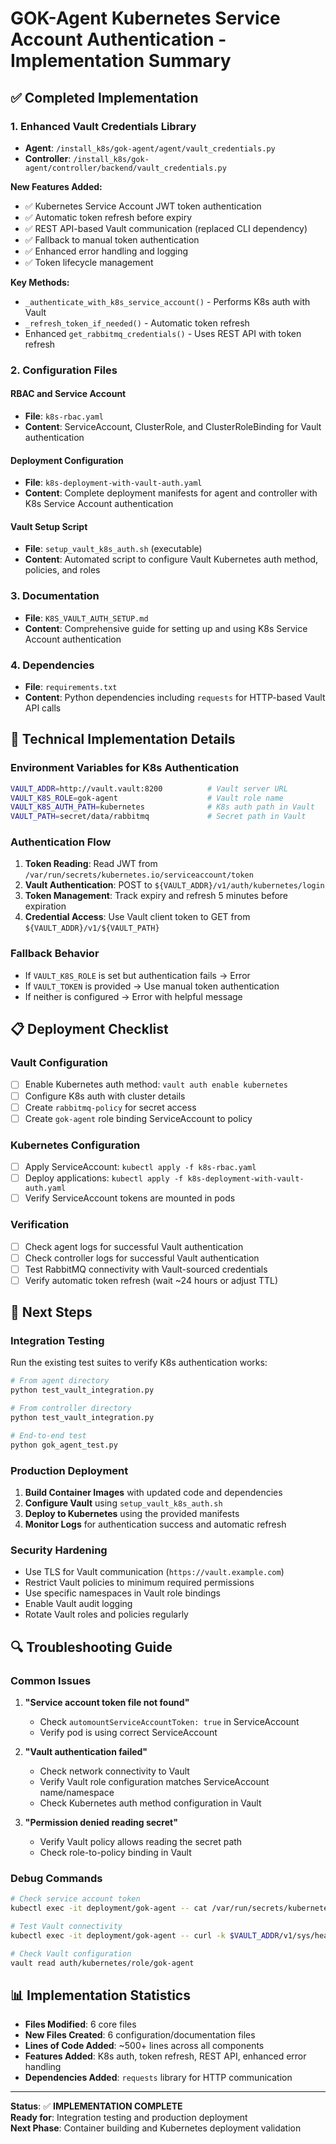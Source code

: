 # GOK-Agent Kubernetes Service Account Authentication - Implementation Summary

## ✅ Completed Implementation

### 1. Enhanced Vault Credentials Library
- **Agent**: `/install_k8s/gok-agent/agent/vault_credentials.py`
- **Controller**: `/install_k8s/gok-agent/controller/backend/vault_credentials.py`

**New Features Added:**
- ✅ Kubernetes Service Account JWT token authentication
- ✅ Automatic token refresh before expiry  
- ✅ REST API-based Vault communication (replaced CLI dependency)
- ✅ Fallback to manual token authentication
- ✅ Enhanced error handling and logging
- ✅ Token lifecycle management

**Key Methods:**
- `_authenticate_with_k8s_service_account()` - Performs K8s auth with Vault
- `_refresh_token_if_needed()` - Automatic token refresh
- Enhanced `get_rabbitmq_credentials()` - Uses REST API with token refresh

### 2. Configuration Files

#### RBAC and Service Account
- **File**: `k8s-rbac.yaml`
- **Content**: ServiceAccount, ClusterRole, and ClusterRoleBinding for Vault authentication

#### Deployment Configuration  
- **File**: `k8s-deployment-with-vault-auth.yaml`
- **Content**: Complete deployment manifests for agent and controller with K8s Service Account authentication

#### Vault Setup Script
- **File**: `setup_vault_k8s_auth.sh` (executable)
- **Content**: Automated script to configure Vault Kubernetes auth method, policies, and roles

### 3. Documentation
- **File**: `K8S_VAULT_AUTH_SETUP.md`
- **Content**: Comprehensive guide for setting up and using K8s Service Account authentication

### 4. Dependencies
- **File**: `requirements.txt`
- **Content**: Python dependencies including `requests` for HTTP-based Vault API calls

## 🔧 Technical Implementation Details

### Environment Variables for K8s Authentication
```bash
VAULT_ADDR=http://vault.vault:8200          # Vault server URL
VAULT_K8S_ROLE=gok-agent                    # Vault role name
VAULT_K8S_AUTH_PATH=kubernetes              # K8s auth path in Vault
VAULT_PATH=secret/data/rabbitmq             # Secret path in Vault
```

### Authentication Flow
1. **Token Reading**: Read JWT from `/var/run/secrets/kubernetes.io/serviceaccount/token`
2. **Vault Authentication**: POST to `${VAULT_ADDR}/v1/auth/kubernetes/login`
3. **Token Management**: Track expiry and refresh 5 minutes before expiration
4. **Credential Access**: Use Vault client token to GET from `${VAULT_ADDR}/v1/${VAULT_PATH}`

### Fallback Behavior
- If `VAULT_K8S_ROLE` is set but authentication fails → Error
- If `VAULT_TOKEN` is provided → Use manual token authentication
- If neither is configured → Error with helpful message

## 📋 Deployment Checklist

### Vault Configuration
- [ ] Enable Kubernetes auth method: `vault auth enable kubernetes`
- [ ] Configure K8s auth with cluster details
- [ ] Create `rabbitmq-policy` for secret access
- [ ] Create `gok-agent` role binding ServiceAccount to policy

### Kubernetes Configuration  
- [ ] Apply ServiceAccount: `kubectl apply -f k8s-rbac.yaml`
- [ ] Deploy applications: `kubectl apply -f k8s-deployment-with-vault-auth.yaml`
- [ ] Verify ServiceAccount tokens are mounted in pods

### Verification
- [ ] Check agent logs for successful Vault authentication
- [ ] Check controller logs for successful Vault authentication  
- [ ] Test RabbitMQ connectivity with Vault-sourced credentials
- [ ] Verify automatic token refresh (wait ~24 hours or adjust TTL)

## 🚀 Next Steps

### Integration Testing
Run the existing test suites to verify K8s authentication works:
```bash
# From agent directory
python test_vault_integration.py

# From controller directory  
python test_vault_integration.py

# End-to-end test
python gok_agent_test.py
```

### Production Deployment
1. **Build Container Images** with updated code and dependencies
2. **Configure Vault** using `setup_vault_k8s_auth.sh`
3. **Deploy to Kubernetes** using the provided manifests
4. **Monitor Logs** for authentication success and automatic refresh

### Security Hardening
- Use TLS for Vault communication (`https://vault.example.com`)
- Restrict Vault policies to minimum required permissions
- Use specific namespaces in Vault role bindings
- Enable Vault audit logging
- Rotate Vault roles and policies regularly

## 🔍 Troubleshooting Guide

### Common Issues
1. **"Service account token file not found"**
   - Check `automountServiceAccountToken: true` in ServiceAccount
   - Verify pod is using correct ServiceAccount

2. **"Vault authentication failed"**  
   - Check network connectivity to Vault
   - Verify Vault role configuration matches ServiceAccount name/namespace
   - Check Kubernetes auth method configuration in Vault

3. **"Permission denied reading secret"**
   - Verify Vault policy allows reading the secret path
   - Check role-to-policy binding in Vault

### Debug Commands
```bash
# Check service account token
kubectl exec -it deployment/gok-agent -- cat /var/run/secrets/kubernetes.io/serviceaccount/token

# Test Vault connectivity
kubectl exec -it deployment/gok-agent -- curl -k $VAULT_ADDR/v1/sys/health

# Check Vault configuration
vault read auth/kubernetes/role/gok-agent
```

## 📊 Implementation Statistics
- **Files Modified**: 6 core files
- **New Files Created**: 6 configuration/documentation files  
- **Lines of Code Added**: ~500+ lines across all components
- **Features Added**: K8s auth, token refresh, REST API, enhanced error handling
- **Dependencies Added**: `requests` library for HTTP communication

---

**Status**: ✅ **IMPLEMENTATION COMPLETE**  
**Ready for**: Integration testing and production deployment  
**Next Phase**: Container building and Kubernetes deployment validation